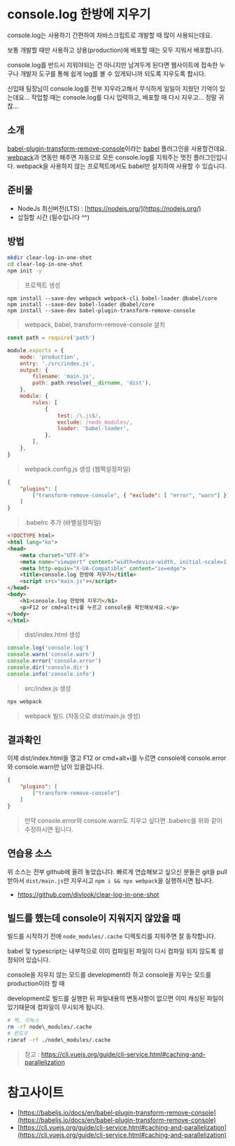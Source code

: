 # console.log 한방에 지우기

console.log는 사용하기 간편하여 자바스크립트로 개발할 때 많이 사용되는데요.

보통 개발할 때만 사용하고 상용(production)에 배포할 때는 모두 지워서 배포합니다.

console.log를 반드시 지워야되는 건 아니지만 남겨두게 된다면 웹사이트에 접속한 누구나 개발자 도구를 통해 쉽게 log를 볼 수 있게되니까 되도록 지우도록 합시다.

신입때 팀장님이 console.log를 전부 지우라고해서 무식하게 일일이 지웠던 기억이 있는데요... 작업할 때는 console.log를 다시 입력하고, 배포할 때 다시 지우고... 정말 귀찮...

## 소개

[babel-plugin-transform-remove-console](https://www.npmjs.com/package/babel-plugin-transform-remove-console)이라는 [babel](https://babeljs.io/docs/en/next/babel-cli.html) 플러그인을 사용할건데요. [webpack](https://webpack.js.org/)과 연동만 해주면 자동으로 모든 console.log를 지워주는 멋진 플러그인입니다. webpack을 사용하지 않는 프로젝트에서도 babel만 설치하여 사용할 수 있습니다.

## 준비물

- NodeJs 최신버전(LTS) : [https://nodejs.org/](https://nodejs.org/)
- 삽질할 시간 (필수입니다 ^^)

## 방법

```bash
mkdir clear-log-in-one-shot
cd clear-log-in-one-shot
npm init -y
```

> 프로젝트 생성

```
npm install --save-dev webpack webpack-cli babel-loader @babel/core
npm install --save-dev babel-loader @babel/core
npm install --save-dev babel-plugin-transform-remove-console
```

> webpack, babel, transform-remove-console 설치

```js
const path = require('path')

module.exports = {
    mode: 'production',
    entry: './src/index.js',
    output: {
        filename: 'main.js',
        path: path.resolve(__dirname, 'dist'),
    },
    module: {
        rules: [
            {
                test: /\.js$/,
                exclude: /node_modules/,
                loader: 'babel-loader',
            },
        ],
    },
}
```

> webpack.config.js 생성 (웹팩설정파일)

```json
{
    "plugins": [
        ["transform-remove-console", { "exclude": [ "error", "warn"] }]
    ]
}
```

> .babelrc 추가 (바벨설정파일)

```html
<!DOCTYPE html>
<html lang="ko">
<head>
    <meta charset="UTF-8">
    <meta name="viewport" content="width=device-width, initial-scale=1.0">
    <meta http-equiv="X-UA-Compatible" content="ie=edge">
    <title>console.log 한방에 지우기</title>
    <script src="main.js"></script>
</head>
<body>
    <h1>console.log 한방에 지우기</h1>
    <p>F12 or cmd+alt+i를 누르고 console을 확인해보세요.</p>
</body>
</html>
```

> dist/index.html 생성

```js
console.log('console.log')
console.warn('console.warn')
console.error('console.error')
console.dir('console.dir')
console.info('console.info')
```

> src/index.js 생성

```bash
npx webpack
```

> webpack 빌드 (자동으로 dist/main.js 생성)

## 결과확인

이제 dist/index.html을 열고 F12 or cmd+alt+i를 누르면 console에 console.error와 console.warn만 남아 있을겁니다.

```json
{
    "plugins": [
        ["transform-remove-console"]
    ]
}
```

> 만약 console.error와 console.warn도 지우고 싶다면 .babelrc를 위와 같이 수정하시면 됩니다.

## 연습용 소스

위 소스는 전부 github에 올려 놓았습니다. 빠르게 연습해보고 싶으신 분들은 git을 pull 받아서 `dist/main.js`만 지우시고 `npm i && npx webpack`을 실행하시면 됩니다.

- https://github.com/divlook/clear-log-in-one-shot

## 빌드를 했는데 console이 지워지지 않았을 때

빌드를 시작하기 전에 `node_modules/.cache` 디렉토리를 지워주면 잘 동작합니다.

babel 및 typescript는 내부적으로 이미 컴파일된 파일이 다시 컴파일 되지 않도록 설정되어 있습니다.

console을 지우지 않는 모드를 development라 하고 console을 지우는 모드를 production이라 할 때

development로 빌드를 실행한 뒤 파일내용의 변동사항이 없으면 이미 캐싱된 파일이 있기때문에 컴파일이 무시되게 됩니다.

```bash
# 맥, 리눅스
rm -rf node\_modules/.cache
# 윈도우
rimraf -rf ./node\_modules/.cache
```

> 참고 : https://cli.vuejs.org/guide/cli-service.html#caching-and-parallelization

# 참고사이트

- [https://babeljs.io/docs/en/babel-plugin-transform-remove-console](https://babeljs.io/docs/en/babel-plugin-transform-remove-console)
- [https://cli.vuejs.org/guide/cli-service.html#caching-and-parallelization](https://cli.vuejs.org/guide/cli-service.html#caching-and-parallelization)
